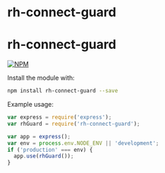 rh-connect-guard
================

rh-connect-guard
================

[![NPM](https://nodei.co/npm/rh-connect-guard.png)](https://nodei.co/npm/rh-connect-guard/)

Install the module with:
```bash
npm install rh-connect-guard --save
```

Example usage:

```javascript
var express = require('express');
var rhGuard = require('rh-connect-guard');

var app = express();
var env = process.env.NODE_ENV || 'development';
if ('production' === env) {
  app.use(rhGuard());
}
```
